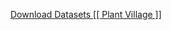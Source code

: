 <a href="https://data.mendeley.com/datasets/tywbtsjrjv/1">Download Datasets [[ Plant Village ]]</a><br>